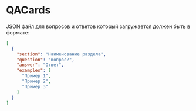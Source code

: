 # QACards
JSON файл для вопросов и ответов который загружается должен быть в формате:
```json
[
  {
    "section": "Наименование раздела",
    "question": "вопрос?",
    "answer": "Ответ",
    "examples": [
      "Пример 1",
      "Пример 2",
      "Пример 3"
    ]
  }
]
```
